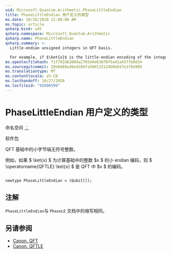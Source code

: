 ```yaml
---
uid: Microsoft.Quantum.Arithmetic.PhaseLittleEndian
title: PhaseLittleEndian 用户定义的类型
ms.date: 10/26/2020 12:00:00 AM
ms.topic: article
qsharp.kind: udt
qsharp.namespace: Microsoft.Quantum.Arithmetic
qsharp.name: PhaseLittleEndian
qsharp.summary: >-
  Little-endian unsigned integers in QFT basis.

  For example, if $\ket{x}$ is the little-endian encoding of the integer $x$ in the computational basis, then $\operatorname{QFTLE} \ket{x}$ is the encoding of $x$ in the QFT basis.
ms.openlocfilehash: f1f792d62004a2765d4e63870f5a41a4377b0d34
ms.sourcegitcommit: 29e0d88a30e4166fa580132124b0eb57e1f0e986
ms.translationtype: MT
ms.contentlocale: zh-CN
ms.lasthandoff: 10/27/2020
ms.locfileid: "92696599"
---
```

# <a name="phaselittleendian-user-defined-type"></a>PhaseLittleEndian 用户定义的类型

命名空间 [：](xref:Microsoft.Quantum.Arithmetic)

软件包 [](https://nuget.org/packages/)


QFT 基础中的小字节端无符号整数。

例如，如果 $ \ket{x} $ 为计算基础中的整数 $x $ 的小 endian 编码，则 $ \operatorname{QFTLE} \ket{x} $ 是 QFT 中 $x $ 的编码。

```qsharp

newtype PhaseLittleEndian = (Qubit[]);
```



## <a name="remarks"></a>注解

`PhaseLittleEndian`与 `PhaseLE` 文档中的缩写相同。

## <a name="see-also"></a>另请参阅

- [Canon. QFT](xref:Microsoft.Quantum.Canon.QFT)
- [Canon. QFTLE](xref:Microsoft.Quantum.Canon.QFTLE)